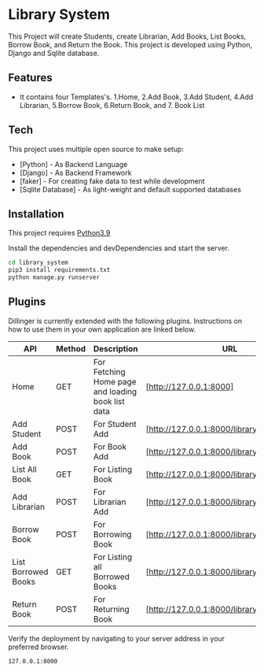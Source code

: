 # Library System

This Project will create Students, create Librarian, Add Books, List Books, Borrow Book, and Return the Book.
This project is developed using Python, Django and Sqlite database.

## Features

- It contains four Templates's. 1.Home, 2.Add Book, 3.Add Student, 4.Add Librarian, 5.Borrow Book, 6.Return Book, and 7. Book List

## Tech

This project uses multiple open source to make setup:

- [Python] - As Backend Language
- [Django] - As Backend Framework
- [faker] - For creating fake data to test while development
- [Sqlite Database] - As light-weight and default supported databases

## Installation

This project requires [Python3.9](https://www.python.org/downloads/release/python-360/)

Install the dependencies and devDependencies and start the server.

```sh
cd library_system
pip3 install requirements.txt
python manage.py runserver
```

## Plugins

Dillinger is currently extended with the following plugins.
Instructions on how to use them in your own application are linked below.

| API | Method | Description | URL | Payload |
| ------ | ------ | ------ | ------ | ------ |
| Home | GET | For Fetching Home page and loading book list data | [http://127.0.0.1:8000] |  |
| Add Student |  POST | For Student Add | [http://127.0.0.1:8000/library/add_student/] | {"name": "test1", "user_id":"101"} |
| Add Book |  POST | For Book Add | [http://127.0.0.1:8000/library/add_book/] | {"title": "book1", "total_copies":10} |
| List All Book |  GET | For Listing Book | [http://127.0.0.1:8000/library/book/] |  |
| Add Librarian |  POST | For Librarian Add | [http://127.0.0.1:8000/library/add_librarian/] | {"name": "lib101", "user_id":"201"} |
| Borrow Book |  POST | For Borrowing Book | [http://127.0.0.1:8000/library/borrow_book/] | {"student": "101", "book":"1"} |
| List Borrowed Books |  GET | For Listing all Borrowed Books | [http://127.0.0.1:8000/library/return_book/] | |
| Return Book |  POST | For Returning Book | [http://127.0.0.1:8000/library/return_book/] | {"student_id": "101", "book_id":"1"} |


Verify the deployment by navigating to your server address in
your preferred browser.

```sh
127.0.0.1:8000
```
